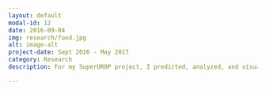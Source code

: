 ```yaml
---
layout: default
modal-id: 12
date: 2016-09-04
img: research/food.jpg
alt: image-alt
project-date: Sept 2016 - May 2017
category: Research
description: For my SuperUROP project, I predicted, analyzed, and visualized different various food networks. As part of the Foodome research initiative at the Laboratory for Social Machines, I investigated the social, recipe, and purchase domains.

---
```

